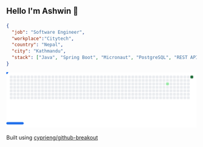 ## Hello I'm Ashwin 👋


```json
{
  "job": "Software Engineer",
  "workplace":"Citytech",
  "country": "Nepal",
  "city": "Kathmandu",
  "stack": ["Java", "Spring Boot", "Micronaut", "PostgreSQL", "REST APIs"]
}
```


<picture>
  <source
    media="(prefers-color-scheme: dark)"
    srcset="images/breakout-dark.svg"
  />
  <source
    media="(prefers-color-scheme: light)"
    srcset="images/breakout-light.svg"
  />
  <img alt="Breakout Game" src="images/breakout-light.svg" />
</picture>

Built using [cyprieng/github-breakout](https://github.com/cyprieng/github-breakout)